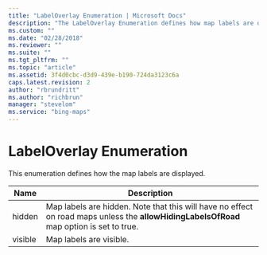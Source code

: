 ```yaml
---
title: "LabelOverlay Enumeration | Microsoft Docs"
description: "The LabelOverlay Enumeration defines how map labels are displayed."
ms.custom: ""
ms.date: "02/28/2018"
ms.reviewer: ""
ms.suite: ""
ms.tgt_pltfrm: ""
ms.topic: "article"
ms.assetid: 3f4d0cbc-d3d9-439e-b190-724da3123c6a
caps.latest.revision: 2
author: "rbrundritt"
ms.author: "richbrun"
manager: "stevelom"
ms.service: "bing-maps"
---
```

# LabelOverlay Enumeration
This enumeration defines how the map labels are displayed.

| Name | Description      |
|----------|-------------------|
| hidden   | Map labels are hidden. Note that this will have no effect on road maps unless the **allowHidingLabelsOfRoad** map option is set to true. |
| visible  | Map labels are visible.    |
